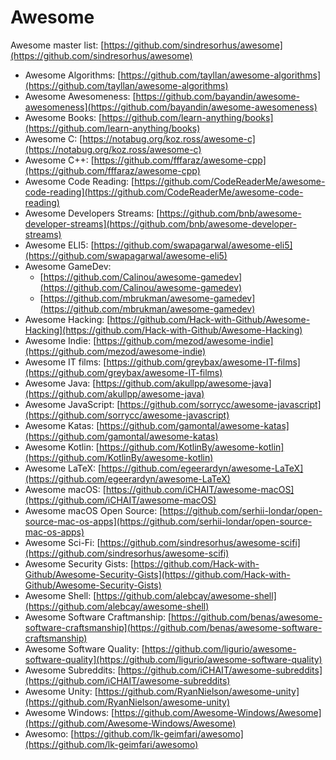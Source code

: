 # Awesome

Awesome master list: [https://github.com/sindresorhus/awesome](https://github.com/sindresorhus/awesome)

* Awesome Algorithms: [https://github.com/tayllan/awesome-algorithms](https://github.com/tayllan/awesome-algorithms)
* Awesome Awesomeness: [https://github.com/bayandin/awesome-awesomeness](https://github.com/bayandin/awesome-awesomeness)
* Awesome Books: [https://github.com/learn-anything/books](https://github.com/learn-anything/books)
* Awesome C: [https://notabug.org/koz.ross/awesome-c](https://notabug.org/koz.ross/awesome-c)
* Awesome C++: [https://github.com/fffaraz/awesome-cpp](https://github.com/fffaraz/awesome-cpp)
* Awesome Code Reading: [https://github.com/CodeReaderMe/awesome-code-reading](https://github.com/CodeReaderMe/awesome-code-reading)
* Awesome Developers Streams: [https://github.com/bnb/awesome-developer-streams](https://github.com/bnb/awesome-developer-streams)
* Awesome ELI5: [https://github.com/swapagarwal/awesome-eli5](https://github.com/swapagarwal/awesome-eli5)
* Awesome GameDev:
  * [https://github.com/Calinou/awesome-gamedev](https://github.com/Calinou/awesome-gamedev)
  * [https://github.com/mbrukman/awesome-gamedev](https://github.com/mbrukman/awesome-gamedev)
* Awesome Hacking: [https://github.com/Hack-with-Github/Awesome-Hacking](https://github.com/Hack-with-Github/Awesome-Hacking)
* Awesome Indie: [https://github.com/mezod/awesome-indie](https://github.com/mezod/awesome-indie)
* Awesome IT films: [https://github.com/greybax/awesome-IT-films](https://github.com/greybax/awesome-IT-films)
* Awesome Java: [https://github.com/akullpp/awesome-java](https://github.com/akullpp/awesome-java)
* Awesome JavaScript: [https://github.com/sorrycc/awesome-javascript](https://github.com/sorrycc/awesome-javascript)
* Awesome Katas: [https://github.com/gamontal/awesome-katas](https://github.com/gamontal/awesome-katas)
* Awesome Kotlin: [https://github.com/KotlinBy/awesome-kotlin](https://github.com/KotlinBy/awesome-kotlin)
* Awesome LaTeX: [https://github.com/egeerardyn/awesome-LaTeX](https://github.com/egeerardyn/awesome-LaTeX)
* Awesome macOS: [https://github.com/iCHAIT/awesome-macOS](https://github.com/iCHAIT/awesome-macOS)
* Awesome macOS Open Source: [https://github.com/serhii-londar/open-source-mac-os-apps](https://github.com/serhii-londar/open-source-mac-os-apps)
* Awesome Sci-Fi: [https://github.com/sindresorhus/awesome-scifi](https://github.com/sindresorhus/awesome-scifi)
* Awesome Security Gists: [https://github.com/Hack-with-Github/Awesome-Security-Gists](https://github.com/Hack-with-Github/Awesome-Security-Gists)
* Awesome Shell: [https://github.com/alebcay/awesome-shell](https://github.com/alebcay/awesome-shell)
* Awesome Software Craftmanship: [https://github.com/benas/awesome-software-craftsmanship](https://github.com/benas/awesome-software-craftsmanship)
* Awesome Software Quality: [https://github.com/ligurio/awesome-software-quality](https://github.com/ligurio/awesome-software-quality)
* Awesome Subreddits: [https://github.com/iCHAIT/awesome-subreddits](https://github.com/iCHAIT/awesome-subreddits)
* Awesome Unity: [https://github.com/RyanNielson/awesome-unity](https://github.com/RyanNielson/awesome-unity)
* Awesome Windows: [https://github.com/Awesome-Windows/Awesome](https://github.com/Awesome-Windows/Awesome)
* Awesomo: [https://github.com/lk-geimfari/awesomo](https://github.com/lk-geimfari/awesomo)

